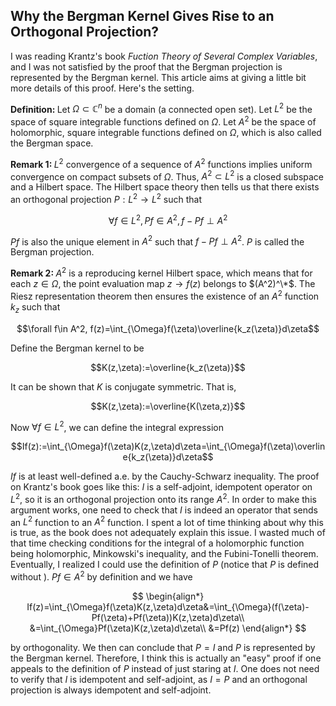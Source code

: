 ## Why the Bergman Kernel Gives Rise to an Orthogonal Projection?

I was reading Krantz's book *Fuction Theory of Several Complex Variables*, and I was not satisfied by the proof that the Bergman projection is represented by the Bergman kernel. This article aims at giving a little bit more details of this proof. Here's the setting.

<strong>Definition: </strong>Let $\Omega\subset \mathbb{C}^n$ be a domain (a connected open set). Let $L^2$ be the space of square integrable functions defined on $\Omega$. Let $A^2$ be the space of holomorphic, square integrable functions defined on $\Omega$, which is also called the Bergman space.

<strong>Remark 1: </strong>$L^2$ convergence of a sequence of $A^2$ functions implies uniform convergence on compact subsets of $\Omega$. Thus, $A^2\subset L^2$ is a closed subspace and a Hilbert space. The Hilbert space theory then tells us that there exists an orthogonal projection $P:L^2\rightarrow L^2$ such that

$$\forall f\in L^2, Pf\in A^2, f-Pf\perp A^2$$

$Pf$ is also the unique element in $A^2$ such that $f-Pf\perp A^2$. $P$ is called the Bergman projection.

<strong>Remark 2: </strong>$A^2$ is a reproducing kernel Hilbert space, which means that for each $z\in \Omega$, the point evaluation map $z\rightarrow f(z)$ belongs to $(A^2)^\*$. The Riesz representation theorem then ensures the existence of an $A^2$ function $k_z$ such that

$$\forall f\in A^2, f(z)=\int_{\Omega}f(\zeta)\overline{k_z(\zeta)}d\zeta$$

Define the Bergman kernel to be

$$K(z,\zeta):=\overline{k_z(\zeta)}$$

It can be shown that $K$ is conjugate symmetric. That is,

$$K(z,\zeta):=\overline{K(\zeta,z)}$$

Now $\forall f\in L^2$, we can define the integral expression 

$$If(z):=\int_{\Omega}f(\zeta)K(z,\zeta)d\zeta=\int_{\Omega}f(\zeta)\overline{k_z(\zeta)}d\zeta$$

$If$ is at least well-defined a.e. by the Cauchy-Schwarz inequality. The proof on Krantz's book goes like this: $I$ is a self-adjoint, idempotent operator on $L^2$, so it is an orthogonal projection onto its range $A^2$. In order to make this argument works, one need to check that $I$ is indeed an operator that sends an $L^2$ function to an $A^2$ function. I spent a lot of time thinking about why this is true, as the book does not adequately explain this issue. I wasted much of that time checking conditions for the integral of a holomorphic function being holomorphic, Minkowski's inequality, and the Fubini-Tonelli theorem. Eventually, I realized I could use the definition of $P$ (notice that $P$ is defined without ). $Pf\in A^2$ by definition and we have

$$
\begin{align*}
    If(z)=\int_{\Omega}f(\zeta)K(z,\zeta)d\zeta&=\int_{\Omega}(f(\zeta)-Pf(\zeta)+Pf(\zeta))K(z,\zeta)d\zeta\\
    &=\int_{\Omega}Pf(\zeta)K(z,\zeta)d\zeta\\
    &=Pf(z)
\end{align*}
$$

by orthogonality. We then can conclude that $P=I$ and $P$ is represented by the Bergman kernel. Therefore, I think this is actually an "easy" proof if one appeals to the definition of $P$ instead of just staring at $I$. One does not need to verify that $I$ is idempotent and self-adjoint, as $I=P$ and an orthogonal projection is always idempotent and self-adjoint.
